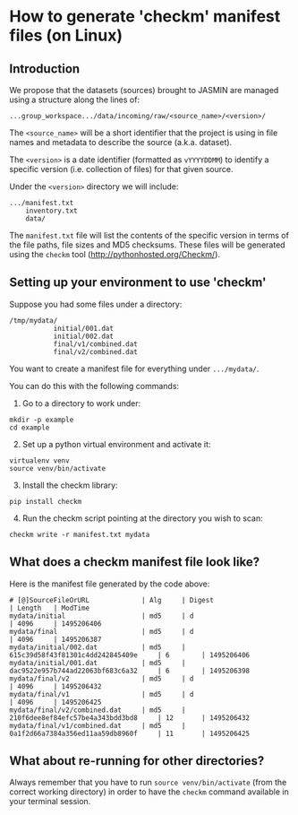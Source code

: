 # How to generate 'checkm' manifest files (on Linux)

## Introduction

We propose that the datasets (sources) brought to JASMIN are managed using 
a structure along the lines of:

 `...group_workspace.../data/incoming/raw/<source_name>/<version>/`

The `<source_name>` will be a short identifier that the project is using in
file names and metadata to describe the source (a.k.a. dataset). 

The `<version>` is a date identifier (formatted as `vYYYYDDMM`) to identify
a specific version (i.e. collection of files) for that given source.

Under the `<version>` directory we will include:

```
.../manifest.txt
    inventory.txt
    data/
```

The `manifest.txt` file will list the contents of the specific version in 
terms of the file paths, file sizes and MD5 checksums. These files will 
be generated using the `checkm` tool (http://pythonhosted.org/Checkm/).

## Setting up your environment to use 'checkm'

Suppose you had some files under a directory:

```
/tmp/mydata/
           initial/001.dat
           initial/002.dat
           final/v1/combined.dat
           final/v2/combined.dat
```

You want to create a manifest file for everything under `.../mydata/`.

You can do this with the following commands:

 1. Go to a directory to work under:

```
mkdir -p example
cd example
```

 2. Set up a python virtual environment and activate it:

```
virtualenv venv
source venv/bin/activate
```

 3. Install the checkm library:

```
pip install checkm
```

 4. Run the checkm script pointing at the directory you wish to scan:

```
checkm write -r manifest.txt mydata
```

## What does a checkm manifest file look like?

Here is the manifest file generated by the code above:

```
# [@]SourceFileOrURL             | Alg     | Digest                               | Length   | ModTime
mydata/initial                   | md5     | d                                    | 4096     | 1495206406
mydata/final                     | md5     | d                                    | 4096     | 1495206387
mydata/initial/002.dat           | md5     | 615c39d58f43f81301c4dd242845409e     | 6        | 1495206406
mydata/initial/001.dat           | md5     | dac9522e957b744ad22063bf683c6a32     | 6        | 1495206398
mydata/final/v2                  | md5     | d                                    | 4096     | 1495206432
mydata/final/v1                  | md5     | d                                    | 4096     | 1495206425
mydata/final/v2/combined.dat     | md5     | 210f6dee8ef84efc57be4a343bdd3bd8     | 12       | 1495206432
mydata/final/v1/combined.dat     | md5     | 0a1f2d66a7384a356ed11aa59db8960f     | 11       | 1495206425
```

## What about re-running for other directories?

Always remember that you have to run `source venv/bin/activate` 
(from the correct working directory) in order to have the `checkm`
command available in your terminal session.

